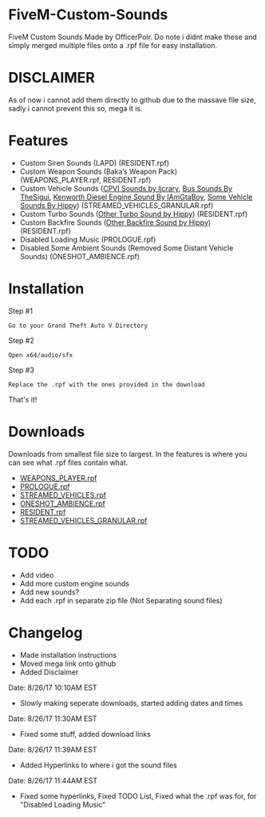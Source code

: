 # FiveM-Custom-Sounds
FiveM Custom Sounds Made by OfficerPolr. Do note i didnt make these and simply merged multiple files onto a .rpf file for easy installation.
# DISCLAIMER
As of now i cannot add them directly to github due to the massave file size, sadly i cannot prevent this so, mega it is.
# Features
* Custom Siren Sounds (LAPD) (RESIDENT.rpf)
* Custom Weapon Sounds (Baka’s Weapon Pack) (WEAPONS_PLAYER.rpf, RESIDENT.rpf)
* Custom Vehicle Sounds (<a href="http://www.lcpdfr.com/files/file/8689-crown-victoria-sound-mod-v2/">CPVI Sounds by ljcrary</a>, <a href="https://www.gta5-mods.com/vehicles/new-bus-sounds">Bus Sounds By TheSigui</a>, <a href="https://www.gta5-mods.com/vehicles/kenworth-diesel-engine-sound-mod">Kenworth Diesel Engine Sound By IAmGtaBoy</a>, <a href="https://www.gta5-mods.com/users/Hippy">Some Vehicle Sounds By Hippy</a>) (STREAMED_VEHICLES_GRANULAR.rpf)
* Custom Turbo Sounds (<a href="https://www.gta5-mods.com/vehicles/other-turbo-sound">Other Turbo Sound by Hippy</a>) (RESIDENT.rpf)
* Custom Backfire Sounds (<a href="https://www.gta5-mods.com/vehicles/other-backfire-sound">Other Backfire Sound by Hippy</a>) (RESIDENT.rpf)
* Disabled Loading Music (PROLOGUE.rpf)
* Disabled Some Ambient Sounds (Removed Some Distant Vehicle Sounds) (ONESHOT_AMBIENCE.rpf)
# Installation
Step #1
```
Go to your Grand Theft Auto V Directory
```
Step #2
```
Open x64/audio/sfx
```
Step #3
```
Replace the .rpf with the ones provided in the download
```
That's it!
# Downloads
Downloads from smallest file size to largest. In the features is where you can see what .rpf files contain what.
* <a href="https://goo.gl/Y78f5v">WEAPONS_PLAYER.rpf</a>
* <a href="https://goo.gl/fcWGyU">PROLOGUE.rpf</a>
* <a href="https://goo.gl/1A2QZb">STREAMED_VEHICLES.rpf</a>
* <a href="https://goo.gl/cHSs29">ONESHOT_AMBIENCE.rpf</a>
* <a href="https://goo.gl/x85aP2">RESIDENT.rpf</a>
* <a href="https://mega.nz/#!BIsAUJhC!p97OsbYx0QyF1zaQzaaldYUzgkho9-Ny_dUJvTTudUk">STREAMED_VEHICLES_GRANULAR.rpf</a>
# TODO
* Add video
* Add more custom engine sounds
* Add new sounds?
* Add each .rpf in separate zip file (Not Separating sound files)
# Changelog
* Made installation instructions
* Moved mega link onto github
* Added Disclaimer

Date: 8/26/17 10:10AM EST
* Slowly making seperate downloads, started adding dates and times

Date: 8/26/17 11:30AM EST
* Fixed some stuff, added download links

Date: 8/26/17 11:39AM EST
* Added Hyperlinks to where i got the sound files

Date: 8/26/17 11:44AM EST
* Fixed some hyperlinks, Fixed TODO List, Fixed what the .rpf was for, for "Disabled Loading Music"
